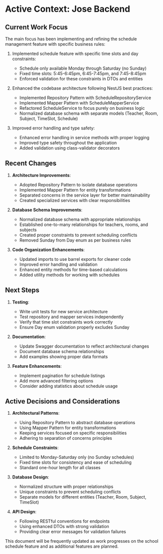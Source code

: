 # Active Context: Jose Backend

## Current Work Focus

The main focus has been implementing and refining the schedule management feature with specific business rules:

1. Implemented schedule feature with specific time slots and day constraints:

   - Schedule only available Monday through Saturday (no Sunday)
   - Fixed time slots: 5:45-6:45pm, 6:45-7:45pm, and 7:45-8:45pm
   - Enforced validation for these constraints in DTOs and entities

2. Enhanced the codebase architecture following NestJS best practices:

   - Implemented Repository Pattern with ScheduleRepositoryService
   - Implemented Mapper Pattern with ScheduleMapperService
   - Refactored ScheduleService to focus purely on business logic
   - Normalized database schema with separate models (Teacher, Room, Subject, TimeSlot, Schedule)

3. Improved error handling and type safety:

   - Enhanced error handling in service methods with proper logging
   - Improved type safety throughout the application
   - Added validation using class-validator decorators

## Recent Changes

1. **Architecture Improvements**:

   - Adopted Repository Pattern to isolate database operations
   - Implemented Mapper Pattern for entity transformations
   - Separated concerns in the service layer for better maintainability
   - Created specialized services with clear responsibilities

2. **Database Schema Improvements**:

   - Normalized database schema with appropriate relationships
   - Established one-to-many relationships for teachers, rooms, and subjects
   - Created proper constraints to prevent scheduling conflicts
   - Removed Sunday from Day enum as per business rules

3. **Code Organization Enhancements**:
   - Updated imports to use barrel exports for cleaner code
   - Improved error handling and validation
   - Enhanced entity methods for time-based calculations
   - Added utility methods for working with schedules

## Next Steps

1. **Testing**:

   - Write unit tests for new service architecture
   - Test repository and mapper services independently
   - Verify that time slot constraints work correctly
   - Ensure Day enum validation properly excludes Sunday

2. **Documentation**:

   - Update Swagger documentation to reflect architectural changes
   - Document database schema relationships
   - Add examples showing proper data formats

3. **Feature Enhancements**:
   - Implement pagination for schedule listings
   - Add more advanced filtering options
   - Consider adding statistics about schedule usage

## Active Decisions and Considerations

1. **Architectural Patterns**:

   - Using Repository Pattern to abstract database operations
   - Using Mapper Pattern for entity transformations
   - Keeping services focused on specific responsibilities
   - Adhering to separation of concerns principles

2. **Schedule Constraints**:

   - Limited to Monday-Saturday only (no Sunday schedules)
   - Fixed time slots for consistency and ease of scheduling
   - Standard one-hour length for all classes

3. **Database Design**:

   - Normalized structure with proper relationships
   - Unique constraints to prevent scheduling conflicts
   - Separate models for different entities (Teacher, Room, Subject, TimeSlot)

4. **API Design**:

   - Following RESTful conventions for endpoints
   - Using enhanced DTOs with strong validation
   - Providing clear error messages for validation failures

This document will be frequently updated as work progresses on the school schedule feature and as additional features are planned.
